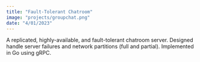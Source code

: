 ```yaml
---
title: "Fault-Tolerant Chatroom"
image: "projects/groupchat.png"
date: "4/01/2023"
---
```


A replicated, highly-available, and fault-tolerant chatroom server. Designed handle server failures and network partitions (full and partial). Implemented in Go using gRPC.
